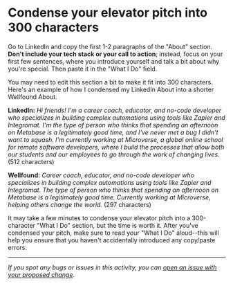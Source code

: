 # Condense your elevator pitch into 300 characters

Go to LinkedIn and copy the first 1-2 paragraphs of the "About" section. **Don't include your tech stack or your call to action**; instead, focus on your first few sentences, where you introduce yourself and talk a bit about why you're special. Then paste it in the "What I Do" field.

You may need to edit this section a bit to make it fit into 300 characters. Here's an example of how I condensed my LinkedIn About into a shorter Wellfound About.

**LinkedIn:** _Hi friends! I'm a career coach, educator, and no-code developer who specializes in building complex automations using tools like Zapier and Integromat. I'm the type of person who thinks that spending an afternoon on Metabase is a legitimately good time, and I've never met a bug I didn't want to squash. I'm currently working at Microverse, a global online school for remote software developers, where I build the processes that allow both our students and our employees to go through the work of changing lives._ (512 characters)

**Wellfound:** _Career coach, educator, and no-code developer who specializes in building complex automations using tools like Zapier and Integromat. The type of person who thinks that spending an afternoon on Metabase is a legitimately good time. Currently working at Microverse, helping others change the world._ (297 characters)

It may take a few minutes to condense your elevator pitch into a 300-character "What I Do" section, but the time is worth it. After you've condensed your pitch, make sure to read your "What I Do" aloud--this will help you ensure that you haven't accidentally introduced any copy/paste errors.

---

_If you spot any bugs or issues in this activity, you can [open an issue with your proposed change](https://github.com/microverseinc/curriculum-transversal-skills/blob/main/git-github/articles/open_issue.md)._
